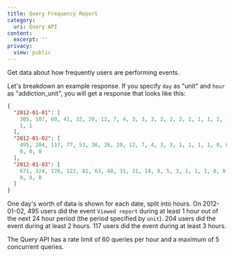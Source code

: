 ```yaml
---
title: Query Frequency Report
category:
  uri: Query API
content:
  excerpt: ''
privacy:
  view: public
---
```

Get data about how frequently users are performing events.

Let's breakdown an example response. If you specify `day` as \"unit\" and `hour` as \"addiction\_unit\", you will get a response that looks like this:

```json
{
  "2012-01-01": [
    305, 107, 60, 41, 32, 20, 12, 7, 4, 3, 3, 3, 2, 2, 2, 1, 1, 1, 1, 1, 1, 1,
    1, 1
  ],
  "2012-01-02": [
    495, 204, 117, 77, 53, 36, 26, 20, 12, 7, 4, 3, 3, 1, 1, 1, 1, 0, 0, 0, 0,
    0, 0, 0
  ],
  "2012-01-03": [
    671, 324, 176, 122, 81, 63, 48, 31, 21, 14, 9, 5, 3, 1, 1, 1, 0, 0, 0, 0, 0,
    0, 0, 0
  ]
}
```

One day's worth of data is shown for each date, split into hours. On 2012-01-02, 495 users did the event `Viewed report` during at least 1 hour out of the next 24 hour period (the period specified by `unit`). 204 users did the event during at least 2 hours. 117 users did the event during at least 3 hours.

The Query API has a rate limit of 60 queries per hour and a maximum of 5 concurrent queries.
